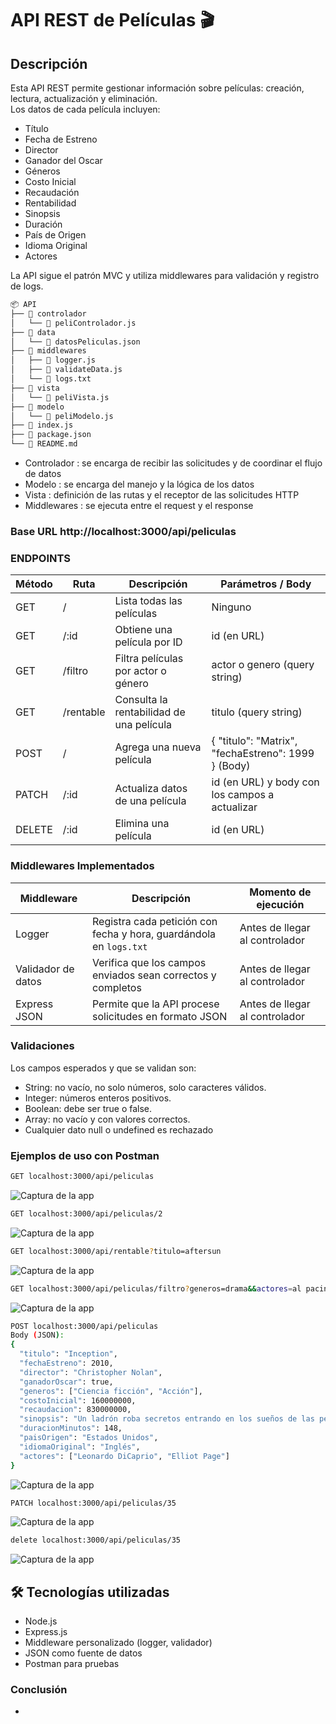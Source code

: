 # API REST de Películas 🎬

## Descripción
Esta API REST permite gestionar información sobre películas: creación, lectura, actualización y eliminación.  
Los datos de cada película incluyen:

- Título
- Fecha de Estreno
- Director
- Ganador del Oscar
- Géneros
- Costo Inicial
- Recaudación
- Rentabilidad
- Sinopsis
- Duración
- País de Origen
- Idioma Original
- Actores

La API sigue el patrón MVC y utiliza middlewares para validación y registro de logs.


```bash
📦 API
├── 📁 controlador
│   └── 📄 peliControlador.js
├── 📁 data
│   └── 📄 datosPeliculas.json
├── 📁 middlewares
│   ├── 📄 logger.js
│   ├── 📄 validateData.js
│   └── 📄 logs.txt
├── 📁 vista
│   └── 📄 peliVista.js
├── 📁 modelo
│   └── 📄 peliModelo.js
├── 📄 index.js
├── 📄 package.json
└── 📄 README.md

```

- Controlador : se encarga de recibir las solicitudes y de coordinar el flujo de datos
- Modelo : se encarga del manejo y la lógica de los datos
- Vista : definición de las rutas y el receptor de las solicitudes HTTP
- Middlewares : se ejecuta entre el request y el response

### Base URL http://localhost:3000/api/peliculas

### ENDPOINTS
| Método | Ruta      | Descripción                              | Parámetros / Body                                   |
| ------ | --------- | ---------------------------------------- | --------------------------------------------------- |
| GET    | /         | Lista todas las películas                | Ninguno                                             |
| GET    | /:id      | Obtiene una película por ID              | id (en URL)                                         |
| GET    | /filtro   | Filtra películas por actor o género      | actor o genero (query string)                       |
| GET    | /rentable | Consulta la rentabilidad de una película | titulo (query string)                               |
| POST   | /         | Agrega una nueva película                | { "titulo": "Matrix", "fechaEstreno": 1999 } (Body) |
| PATCH  | /:id      | Actualiza datos de una película          | id (en URL) y body con los campos a actualizar      |
| DELETE | /:id      | Elimina una película                     | id (en URL)                                         |


### Middlewares Implementados
| Middleware         | Descripción                                                        | Momento de ejecución           |
| ------------------ | ------------------------------------------------------------------ | ------------------------------ |
| Logger             | Registra cada petición con fecha y hora, guardándola en `logs.txt` | Antes de llegar al controlador |
| Validador de datos | Verifica que los campos enviados sean correctos y completos        | Antes de llegar al controlador |
| Express JSON       | Permite que la API procese solicitudes en formato JSON             | Antes de llegar al controlador |


### Validaciones
Los campos esperados y que se validan son:

- String: no vacío, no solo números, solo caracteres válidos.
- Integer: números enteros positivos.
- Boolean: debe ser true o false.
- Array: no vacío y con valores correctos.
- Cualquier dato null o undefined es rechazado

### Ejemplos de uso con Postman

```bash
GET localhost:3000/api/peliculas
```
![Captura de la app](./assets/getPeliculas.png)


```bash
GET localhost:3000/api/peliculas/2
```
![Captura de la app](./assets/getID.png)

```bash
GET localhost:3000/api/rentable?titulo=aftersun
```
![Captura de la app](./assets/getRentable.png)


```bash
GET localhost:3000/api/peliculas/filtro?generos=drama&&actores=al pacino
```
![Captura de la app](./assets/getFiltro.png)


```bash
POST localhost:3000/api/peliculas
Body (JSON):
{
  "titulo": "Inception",
  "fechaEstreno": 2010,
  "director": "Christopher Nolan",
  "ganadorOscar": true,
  "generos": ["Ciencia ficción", "Acción"],
  "costoInicial": 160000000,
  "recaudacion": 830000000,
  "sinopsis": "Un ladrón roba secretos entrando en los sueños de las personas.",
  "duracionMinutos": 148,
  "paisOrigen": "Estados Unidos",
  "idiomaOriginal": "Inglés",
  "actores": ["Leonardo DiCaprio", "Elliot Page"]
}

```
![Captura de la app](./assets/postPelicula.png)


```bash
PATCH localhost:3000/api/peliculas/35
```
![Captura de la app](./assets/patchPelicula.png)

```bash
delete localhost:3000/api/peliculas/35
```
![Captura de la app](./assets/deletePelicula.png)


## 🛠️ Tecnologías utilizadas
- Node.js
- Express.js
- Middleware personalizado (logger, validador)
- JSON como fuente de datos
- Postman para pruebas

### Conclusión
- 

